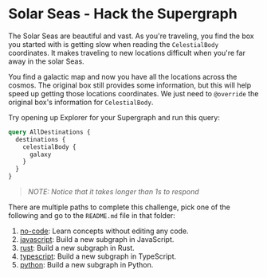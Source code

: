 # Solar Seas - Hack the Supergraph

The Solar Seas are beautiful and vast. As you're traveling, you find the box you started with is getting slow when reading the `CelestialBody` coordinates. It makes traveling to new locations difficult when you're far away in the solar Seas.

You find a galactic map and now you have all the locations across the cosmos. The original box still provides some information, but this will help speed up getting those locations coordinates. We just need to `@override` the original box's information for `CelestialBody`.

Try opening up Explorer for your Supergraph and run this query:

```graphql
query AllDestinations {
  destinations {
    celestialBody {
      galaxy
    }
  }
}
```

>*NOTE: Notice that it takes longer than 1s to respond*

There are multiple paths to complete this challenge, pick one of the following and go to the `README.md` file in that folder:

1. [no-code](./no-code/README.md): Learn concepts without editing any code.
2. [javascript](./javascript/README.md): Build a new subgraph in JavaScript.
3. [rust](./rust/README.md): Build a new subgraph in Rust.
4. [typescript](./typescript/README.md): Build a new subgraph in TypeScript.
5. [python](./python/README.md): Build a new subgraph in Python.
